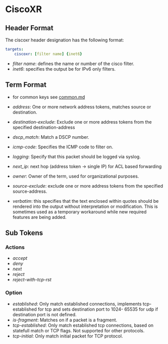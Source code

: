 # CiscoXR

## Header Format

The ciscoxr header designation has the following format:

```yaml
targets:
    ciscoxr: [filter name] {inet6}
```

* _filter name_: defines the name or number of the cisco filter.
* _inet6_: specifies the output be for IPv6 only filters.

## Term Format

* for common keys see [common.md](common.md)

* _address_: One or more network address tokens, matches source or destination.
* _destination-exclude_: Exclude one or more address tokens from the specified destination-address
* _dscp_match_: Match a DSCP number.
* _icmp-code_: Specifies the ICMP code to filter on.
* _logging_: Specify that this packet should be logged via syslog.
* _next_ip_: next hop (address token -> single IP) for ACL based forwarding
* _owner_: Owner of the term, used for organizational purposes.
* _source-exclude_: exclude one or more address tokens from the specified source-address.
* _verbatim_: this specifies that the text enclosed within quotes should be rendered into the output without interpretation or modification.  This is sometimes used as a temporary workaround while new required features are being added.

## Sub Tokens

### Actions

* _accept_
* _deny_
* _next_
* _reject_
* _reject-with-tcp-rst_

### Option

* _established_: Only match established connections, implements tcp-established for tcp and sets destination port to 1024- 65535 for udp if destination port is not defined.
* _is-fragment_: Matches on if a packet is a fragment.
* _tcp-established_: Only match established tcp connections, based on statefull match or TCP flags. Not supported for other protocols.
* _tcp-initial_: Only match initial packet for TCP protocol.
